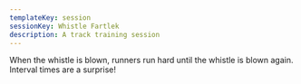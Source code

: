 ```yaml
---
templateKey: session
sessionKey: Whistle Fartlek
description: A track training session
---
```

When the whistle is blown, runners run hard until the whistle is blown again. Interval times are a surprise!